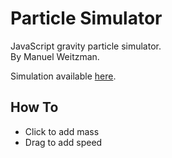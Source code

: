 # Particle Simulator

JavaScript gravity particle simulator.  
By Manuel Weitzman.

Simulation available [here](https://mudetz.github.io/particle-simulator).

## How To

* Click to add mass
* Drag to add speed

